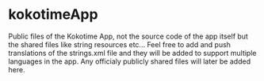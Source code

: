 # kokotimeApp
Public files of the Kokotime App, not the source code of the app itself but the shared files like string resources etc...
Feel free to add and push translations of the strings.xml file and they will be added to support multiple languages in the app.
Any officialy publicly shared files will later be added here.
